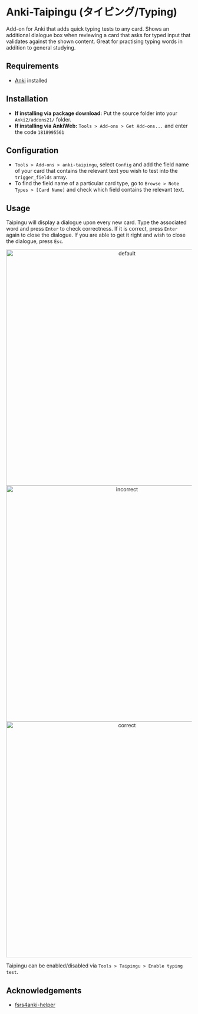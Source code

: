 # Anki-Taipingu (タイピング/Typing)

Add-on for Anki that adds quick typing tests to any card. Shows an additional dialogue box when reviewing a card that asks for typed input that validates against the shown content. Great for practising typing words in addition to general studying.

## Requirements

- [Anki](https://apps.ankiweb.net/) installed

## Installation

- **If installing via package download:** Put the source folder into your `Anki2/addons21/` folder.
- **If installing via AnkiWeb:** `Tools > Add-ons > Get Add-ons...` and enter the code `1818995561`

## Configuration

- `Tools > Add-ons > anki-taipingu`, select `Config` and add the field name of your card that contains the relevant text you wish to test into the `trigger_fields` array.
- To find the field name of a particular card type, go to `Browse > Note Types > [Card Name]` and check which field contains the relevant text.

## Usage

Taipingu will display a dialogue upon every new card. Type the associated word and press `Enter` to check correctness. If it is correct, press `Enter` again to close the dialogue. If you are able to get it right and wish to close the dialogue, press `Esc`.

<p align="center">
<img width="640" alt="default" src="https://github.com/kk-min/anki-taipingu/assets/76023265/ca5d4115-6844-4489-ad4b-b6751727a719">
<img width="640" alt="incorrect" src="https://github.com/kk-min/anki-taipingu/assets/76023265/b5779579-f96f-4a30-80da-8a8282adc6a9">
<img width="640" alt="correct" src="https://github.com/kk-min/anki-taipingu/assets/76023265/ce330edf-a10e-4330-9b28-e3750a4436d9">
</p>

Taipingu can be enabled/disabled via `Tools > Taipingu > Enable typing test`.

## Acknowledgements

- [fsrs4anki-helper](https://github.com/open-spaced-repetition/fsrs4anki-helper)
